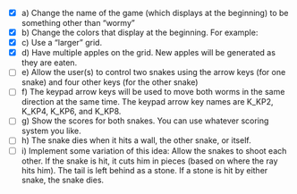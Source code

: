 - [X] a)	Change the name of the game  (which displays at the beginning) to be something other than “wormy”
- [X] b)	Change the colors that display at the beginning.  For example:
- [X] c)	Use a “larger” grid.
- [X] d)	Have multiple apples on the grid.  New apples will be generated as they are eaten.  
- [ ] e)	Allow the user(s) to control two snakes using the arrow keys (for one snake) and four other keys (for the other snake)
- [ ] f)	The keypad arrow keys will be used to move both worms in the same direction at the same time.  The keypad arrow key names are K_KP2, K_KP4,  K_KP6, and K_KP8.
- [ ] g)	Show the scores for both snakes.   You can use whatever scoring system you like. 
- [ ] h)	The snake dies when it hits a wall, the other snake, or itself.  
- [ ] i)	Implement some variation of this idea: Allow the snakes to shoot each other.  If the snake is hit, it cuts him in pieces (based on where the ray hits him).  The tail is left behind as a stone.  If a stone is hit by either snake, the snake dies.
